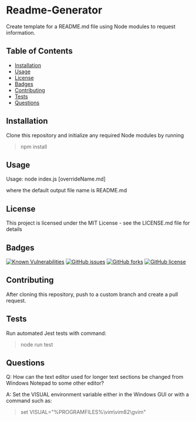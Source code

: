 # Readme-Generator

Create template for a README.md file using Node modules to request information.

## Table of Contents
- [Installation](https://github.com/johannsp/CWRUBC-Readme-Generator#Installation) 
- [Usage](https://github.com/johannsp/CWRUBC-Readme-Generator#Usage) 
- [License](https://github.com/johannsp/CWRUBC-Readme-Generator#License) 
- [Badges](https://github.com/johannsp/CWRUBC-Readme-Generator#Badges) 
- [Contributing](https://github.com/johannsp/CWRUBC-Readme-Generator#Contributing) 
- [Tests](https://github.com/johannsp/CWRUBC-Readme-Generator#Tests) 
- [Questions](https://github.com/johannsp/CWRUBC-Readme-Generator#Questions) 

## Installation

Clone this repository and initialize any required Node modules by running
> npm install

## Usage

Usage: node index.js [overrideName.md]

where the default output file name is README.md

## License

This project is licensed under the MIT License -
see the LICENSE.md file for details

## Badges

[![Known Vulnerabilities](https://snyk.io/test/github/johannsp/CWRUBC-Readme-Generator/badge.svg?targetFile=package.json)](https://snyk.io/test/github/johannsp/CWRUBC-Readme-Generator)
[![GitHub issues](https://img.shields.io/github/issues/johannsp/CWRUBC-Readme-Generator)](https://img.shields.io/github/issues/johannsp/CWRUBC-Readme-Generator)
[![GitHub forks](https://img.shields.io/github/forks/johannsp/CWRUBC-Readme-Generator)](https://img.shields.io/github/forks/johannsp/CWRUBC-Readme-Generator)
[![GitHub license](https://img.shields.io/github/license/johannsp/CWRUBC-Readme-Generator)](https://img.shields.io/github/license/johannsp/CWRUBC-Readme-Generator)

## Contributing

After cloning this repository, push to a custom branch and create a pull request.

## Tests

Run automated Jest tests with command:
> node run test

## Questions

Q: How can the text editor used for longer text sections be changed from
Windows Notepad to some other editor?

A: Set the VISUAL environment variable either in the Windows GUI or with a
command such as:

> set VISUAL="%PROGRAMFILES%\vim\vim82\gvim"

